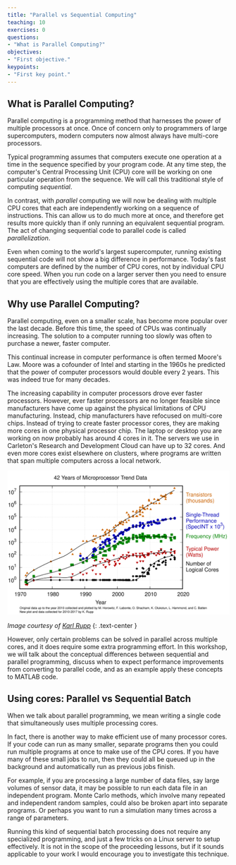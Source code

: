 ```yaml
---
title: "Parallel vs Sequential Computing"
teaching: 10
exercises: 0
questions:
- "What is Parallel Computing?"
objectives:
- "First objective."
keypoints:
- "First key point."
---
```


## What is Parallel Computing?

Parallel computing is a programming method that harnesses the power of multiple processors at once.  Once of concern only to programmers of large supercomputers, modern computers now almost always have multi-core processors.

Typical programming assumes that computers execute one operation at a time in the sequence specified by your program code.  At any time step, the computer's Central Processing Unit (CPU) core will be working on one particular operation from the sequence.  We will call this traditional style of computing *sequential*.

In contrast, with *parallel* computing we will now be dealing with multiple CPU cores that each are independently working on a sequence of instructions.  This can allow us to do much more at once, and therefore get results more quickly than if only running an equivalent sequential program.  The act of changing sequential code to parallel code is called *parallelization*.

Even when coming to the world's largest supercomputer, running existing sequential code will not show a big difference in performance.  Today's fast computers are defined by the number of CPU cores, not by individual CPU core speed.  When you run code on a larger server then you need to ensure that you are effectively using the multiple cores that are available.

## Why use Parallel Computing?

Parallel computing, even on a smaller scale, has become more popular over the last decade.  Before this time, the speed of CPUs was continually increasing.  The solution to a computer running too slowly was often to purchase a newer, faster computer.

This continual increase in computer performance is often termed Moore's Law.  Moore was a cofounder of Intel and starting in the 1960s he predicted that the power of computer processors would double every 2 years. This was indeed true for many decades.

The increasing capability in computer processors drove ever faster processors.  However, ever faster processors are no longer feasible since manufacturers have come up against the physical limitations of CPU manufacturing.  Instead, chip manufacturers have refocused on multi-core chips.  Instead of trying to create faster processor cores, they are making more cores in one physical processor chip.  The laptop or desktop you are working on now probably has around 4 cores in it.  The servers we use in Carleton's Research and Development Cloud can have up to 32 cores.  And even more cores exist elsewhere on clusters, where programs are written that span multiple computers across a local network.

![Processor performance over time](../fig/42-years-processor-trend.svg)

*Image courtesy of [Karl Rupp](https://www.karlrupp.net/2018/02/42-years-of-microprocessor-trend-data/)*
{: .text-center }

However, only certain problems can be solved in parallel across multiple cores, and it does require some extra programming effort. In this workshop, we will talk about the conceptual differences between sequential and parallel programming, discuss when to expect performance improvements from converting to parallel code, and as an example apply these concepts to MATLAB code.

## Using cores: Parallel vs Sequential Batch

When we talk about parallel programming, we mean writing a single code that simultaneously uses multiple processing cores.

In fact, there is another way to make efficient use of many processor cores.  If your code can run as many smaller, separate programs then you could run multiple programs at once to make use of the CPU cores.  If you have many of these small jobs to run, then they could all be queued up in the background and automatically run as previous jobs finish.

For example, if you are processing a large number of data files, say large volumes of sensor data, it may be possible to run each data file in an independent program.  Monte Carlo methods, which involve many repeated and independent random samples, could also be broken apart into separate programs.  Or perhaps you want to run a simulation many times across a range of parameters.

Running this kind of sequential batch processing does not require any specialized programming, and just a few tricks on a Linux server to setup effectively.  It is not in the scope of the proceeding lessons, but if it sounds applicable to your work I would encourage you to investigate this technique.
